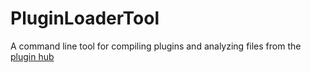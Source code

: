 # PluginLoaderTool
A command line tool for compiling plugins and analyzing files from the [plugin hub](https://github.com/sepluginloader/PluginHub)